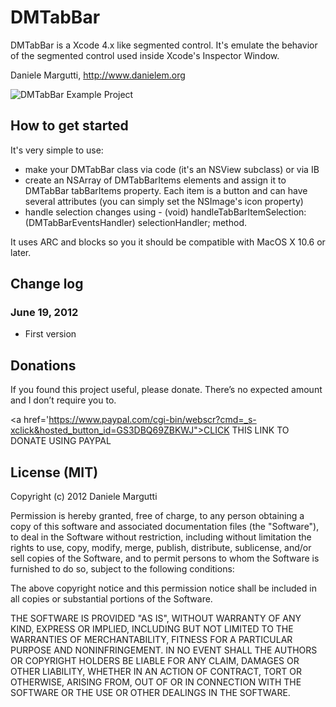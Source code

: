 # DMTabBar

DMTabBar is a Xcode 4.x like segmented control. It's emulate the behavior of the segmented control used inside Xcode's Inspector Window.

Daniele Margutti, <http://www.danielem.org>

![DMTabBar Example Project](http://danielemargutti.com/wp-content/uploads/2012/06/DMTabBar.png)

## How to get started

It's very simple to use:
* make your DMTabBar class via code (it's an NSView subclass) or via IB
* create an NSArray of DMTabBarItems elements and assign it to DMTabBar tabBarItems property. Each item is a button and can have several attributes (you can simply set the NSImage's icon property)
* handle selection changes using - (void) handleTabBarItemSelection:(DMTabBarEventsHandler) selectionHandler; method.

It uses ARC and blocks so you it should be compatible with MacOS X 10.6 or later.

## Change log

### June 19, 2012

* First version

## Donations

If you found this project useful, please donate.
There’s no expected amount and I don’t require you to.

<a href='https://www.paypal.com/cgi-bin/webscr?cmd=_s-xclick&hosted_button_id=GS3DBQ69ZBKWJ">CLICK THIS LINK TO DONATE USING PAYPAL</a>

## License (MIT)

Copyright (c) 2012 Daniele Margutti

Permission is hereby granted, free of charge, to any person
obtaining a copy of this software and associated documentation
files (the "Software"), to deal in the Software without
restriction, including without limitation the rights to use,
copy, modify, merge, publish, distribute, sublicense, and/or sell
copies of the Software, and to permit persons to whom the
Software is furnished to do so, subject to the following
conditions:

The above copyright notice and this permission notice shall be
included in all copies or substantial portions of the Software.

THE SOFTWARE IS PROVIDED "AS IS", WITHOUT WARRANTY OF ANY KIND,
EXPRESS OR IMPLIED, INCLUDING BUT NOT LIMITED TO THE WARRANTIES
OF MERCHANTABILITY, FITNESS FOR A PARTICULAR PURPOSE AND
NONINFRINGEMENT. IN NO EVENT SHALL THE AUTHORS OR COPYRIGHT
HOLDERS BE LIABLE FOR ANY CLAIM, DAMAGES OR OTHER LIABILITY,
WHETHER IN AN ACTION OF CONTRACT, TORT OR OTHERWISE, ARISING
FROM, OUT OF OR IN CONNECTION WITH THE SOFTWARE OR THE USE OR
OTHER DEALINGS IN THE SOFTWARE.
